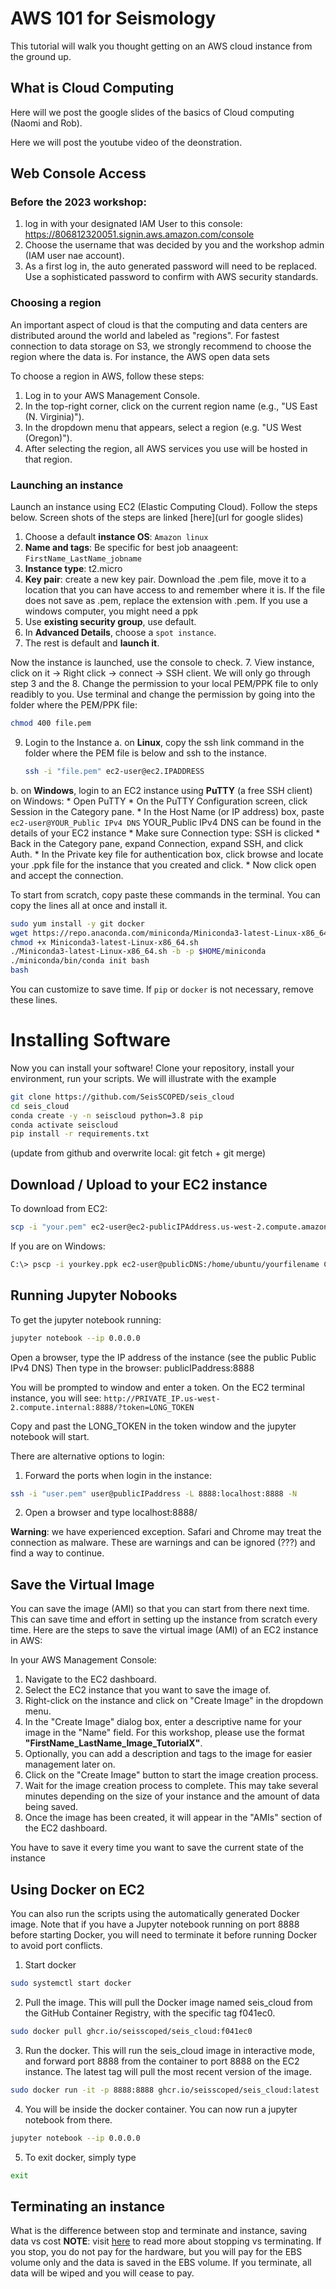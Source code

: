 # AWS 101 for Seismology

This tutorial will walk you thought getting on an AWS cloud instance from the ground up.

## What is Cloud Computing

Here will we post the google slides of the basics of Cloud computing (Naomi and Rob).

Here we will post the youtube video of the deonstration.

## Web Console Access

### **Before the 2023 workshop**:
1. log in with your designated IAM User to this console: https://806812320051.signin.aws.amazon.com/console
2. Choose the username that was decided by you and the workshop admin (IAM user nae account). 
3. As a first log in, the auto generated password will need to be replaced. Use a sophisticated password to confirm with AWS security standards.

### Choosing a region

An important aspect of cloud is that the computing and data centers are distributed around the world and labeled as "regions". For fastest connection to data storage on S3, we strongly recommend to choose the region where the data is. For instance, the AWS open data sets 

To choose a region in AWS, follow these steps:

1. Log in to your AWS Management Console.
2. In the top-right corner, click on the current region name (e.g., "US East (N. Virginia)").
3. In the dropdown menu that appears, select a region (e.g. "US West (Oregon)").
4. After selecting the region, all AWS services you use will be hosted in that region.

### Launching an instance
Launch an instance using EC2 (Elastic Computing Cloud). Follow the steps below. Screen shots of the steps are linked [here](url for google slides)


1. Choose a default **instance OS**: ``Amazon linux``
2. **Name and tags**: Be specific for best job anaageent: ``FirstName_LastName_jobname``
3. **Instance type**: t2.micro
4. **Key pair**: create a new key pair. Download the .pem file, move it to a location that you can have access to and remember where it is. If the file does not save as .pem, replace the extension with .pem. If you use a windows computer, you might need a ppk
5. Use **existing security group**, use default.
6. In **Advanced Details**, choose a ``spot instance``.
6. The rest is default and **launch it**.

Now the instance is launched, use the console to check.
7. View instance, click on it -> Right click ->  connect -> SSH client. We will only go through step 3 and the
8. Change the permission to your local PEM/PPK file to only readibly to you. Use terminal and change the permission by going into the folder where the PEM/PPK file:

```bash
chmod 400 file.pem
```

9. Login to the Instance 
 a. on **Linux**, copy the ssh link command in the folder where the PEM file is below and ssh to the instance.
    ```bash
    ssh -i "file.pem" ec2-user@ec2.IPADDRESS
    ```
 b. on **Windows**, login to an EC2 instance using **PuTTY** (a free SSH client) on Windows:
    * Open PuTTY
    * On the PuTTY Configuration screen, click Session in the Category pane.
    * In the Host Name (or IP address) box, paste ``ec2-user@YOUR_Public IPv4 DNS`` YOUR_Public IPv4 DNS can be found in the details of your EC2 instance
    * Make sure Connection type: SSH is clicked
    * Back in the Category pane, expand Connection, expand SSH, and click Auth.
    * In the Private key file for authentication box, click browse and locate your .ppk file for the instance that you created and click.
    * Now click open and accept the connection.




To start from scratch, copy paste these commands in the terminal. 
You can copy the lines all at once and install it. 
```bash
sudo yum install -y git docker
wget https://repo.anaconda.com/miniconda/Miniconda3-latest-Linux-x86_64.sh
chmod +x Miniconda3-latest-Linux-x86_64.sh 
./Miniconda3-latest-Linux-x86_64.sh -b -p $HOME/miniconda
./miniconda/bin/conda init bash
bash
```


You can customize to save time. If ``pip`` or ``docker`` is not necessary, remove these lines.

# Installing Software

Now you can install your software! Clone your repository, install your environment, run your scripts. We will illustrate with the example 
```sh
git clone https://github.com/SeisSCOPED/seis_cloud
cd seis_cloud
conda create -y -n seiscloud python=3.8 pip
conda activate seiscloud
pip install -r requirements.txt
```
(update from github and overwrite local: git fetch + git merge)

## Download / Upload to your EC2 instance
To download from EC2: 
```sh
scp -i "your.pem" ec2-user@ec2-publicIPAddress.us-west-2.compute.amazonaws.com:/home/ec2-user/seis_cloud/file .
```

If you are on Windows: 
```bash
C:\> pscp -i yourkey.ppk ec2-user@publicDNS:/home/ubuntu/yourfilename C:\[local_destination_path]\[folder]
```

## Running Jupyter Nobooks

To get the jupyter notebook running:
```bash
jupyter notebook --ip 0.0.0.0
```

Open a browser, type the IP address of the instance (see the public Public IPv4 DNS)
Then type in the browser:
publicIPaddress:8888

You will be prompted to window and enter a token. On the EC2 terminal instance, you will see:
``http://PRIVATE_IP.us-west-2.compute.internal:8888/?token=LONG_TOKEN``

Copy and past the LONG_TOKEN in the token window and the jupyter notebook will start.

There are alternative options to login:
1. Forward the ports when login in the instance:
```bash
ssh -i "user.pem" user@publicIPaddress -L 8888:localhost:8888 -N
```
2. Open a browser and type localhost:8888/

__Warning__: we have experienced exception. Safari and Chrome may treat the connection as malware. These are warnings and can be ignored (???) and find a way to continue.

## Save the Virtual Image

You can save the image (AMI) so that you can start from there next time. This can save time and effort in setting up the instance from scratch every time.
Here are the steps to save the virtual image (AMI) of an EC2 instance in AWS:

In your AWS Management Console:
1. Navigate to the EC2 dashboard.
2. Select the EC2 instance that you want to save the image of.
3. Right-click on the instance and click on "Create Image" in the dropdown menu.
4. In the "Create Image" dialog box, enter a descriptive name for your image in the "Name" field. For this workshop, please use the format <strong>"FirstName_LastName_Image_TutorialX"</strong>.
5. Optionally, you can add a description and tags to the image for easier management later on.
6. Click on the "Create Image" button to start the image creation process.
7. Wait for the image creation process to complete. This may take several minutes depending on the size of your instance and the amount of data being saved.
8. Once the image has been created, it will appear in the "AMIs" section of the EC2 dashboard.

You have to save it every time you want to save the current state of the instance

## Using Docker on EC2

You can also run the scripts using the automatically generated Docker image. Note that if you have a Jupyter notebook running on port 8888 before starting Docker, you will need to terminate it before running Docker to avoid port conflicts.

1. Start docker
```bash
sudo systemctl start docker
```
2. Pull the image. This will pull the Docker image named seis_cloud from the GitHub Container Registry, with the specific tag f041ec0.
```bash
sudo docker pull ghcr.io/seisscoped/seis_cloud:f041ec0
```
3. Run the docker. This will run the seis_cloud image in interactive mode, and forward port 8888 from the container to port 8888 on the EC2 instance. The latest tag will pull the most recent version of the image.
```bash
sudo docker run -it -p 8888:8888 ghcr.io/seisscoped/seis_cloud:latest
```
4. You will be inside the docker container. You can now run a jupyter notebook from there. 
```bash
jupyter notebook --ip 0.0.0.0
```
5. To exit docker, simply type
```bash
exit
```

## Terminating an instance

What is the difference between stop and terminate and instance, saving data vs cost
__NOTE__: visit [here](https://docs.rightscale.com/faq/clouds/aws/Whats_the_difference_between_Terminating_and_Stopping_an_EC2_Instance.html) to read more about stopping vs terminating.
If you stop, you do not pay for the hardware, but you will pay for the EBS volume only and the data is saved in the EBS volume. If you terminate, all data will be wiped and you will cease to pay.

